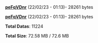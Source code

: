 [**peFqVDnr**](/data/peFqVDnr.txt) (22/02/23 - 01:13)- 28261 bytes

[**peFqVDnr**](/data/peFqVDnr.txt) (22/02/23 - 01:13)- 28261 bytes

**Total Datas**: 11224

**Total Size**: 72.58 MB / 72.6 MB